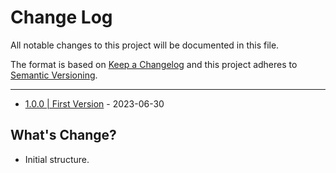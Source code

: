 # Change Log

All notable changes to this project will be documented in this file.

The format is based on [Keep a Changelog](http://keepachangelog.com/) and this project adheres to [Semantic Versioning](http://semver.org/).

---

- [1.0.0 | First Version](https://github.com/padupe/script-validate-bs-integration/releases/tag/1.0.0) - 2023-06-30

## What's Change?

- Initial structure.
